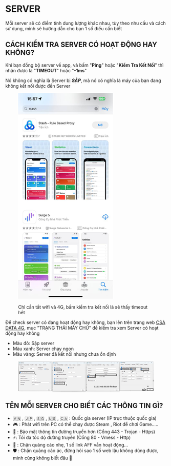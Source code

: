 # SERVER

Mỗi server sẽ có điểm tính dung lượng khác nhau, tùy theo nhu cầu và cách sử dụng, mình sẽ hướng dẫn cho bạn 1 số điều cần biết

## CÁCH KIỂM TRA SERVER CÓ HOẠT ĐỘNG HAY KHÔNG?

Khi bạn đồng bộ server về app, và bấm "**Ping**" hoặc "**Kiểm Tra Kết Nối**" thì nhận được là "**TIMEOUT**" hoặc "**-1ms**"

Nó không có nghĩa là Server bị _**SẬP**_, mà nó có nghĩa là máy của bạn đang không kết nối được đến Server

<figure><img src="../.gitbook/assets/1 (1).jpg" alt="" width="296"><figcaption><p>Chỉ cần tắt wifi và 4G, bấm kiểm tra kết nối là sẽ thấy timeout hết</p></figcaption></figure>

Để check server có đang hoạt động hay không, bạn lên trên trang web [CSA DATA 4G](https://csadata4g.me/#/node), mục "TRẠNG THÁI MÁY CHỦ" để kiểm tra xem Server có hoạt động hay không

* Màu đỏ: Sập server
* Màu xanh: Server chạy ngon
* Màu vàng: Server đã kết nối nhưng chưa ổn định

<figure><img src="../.gitbook/assets/Không có tiêu đề.png" alt=""><figcaption></figcaption></figure>

## TÊN MỖI SERVER CHO BIẾT CÁC THÔNG TIN GÌ?

* 🇻🇳 , 🇯🇵 , 🇸🇬 , 🇺🇸 , 🇨🇦 : Quốc gia server (IP trực thuộc quốc gia)
* 🎮 : Phát wifi trên PC có thể chạy được Steam , Riot để chơi Game.....
* 🔰 : Bảo mật thông tin đường truyền hơn (Cổng 443 - Trojan - Https)
* ⚡: Tối đa tốc độ đường truyền (Cổng 80 - Vmess - Http)
* 🚫 : Chặn quảng cáo nhẹ, 1 số link AFF vẫn hoạt động...
* 🛡 : Chặn quảng cáo ác, đừng hỏi sao 1 số web lậu không dùng được, mình cũng không biết đâu 🤔
